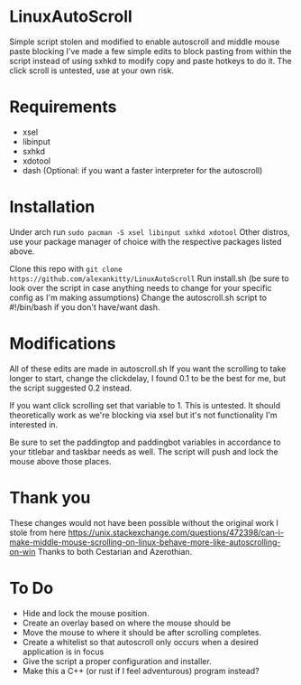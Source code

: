# LinuxAutoScroll
Simple script stolen and modified to enable autoscroll and middle mouse paste blocking
I've made a few simple edits to block pasting from within the script instead of using sxhkd to modify copy and paste hotkeys to do it.
The click scroll is untested, use at your own risk.

# Requirements
- xsel
- libinput
- sxhkd
- xdotool
- dash (Optional: if you want a faster interpreter for the autoscroll)

# Installation
Under arch run ```sudo pacman -S xsel libinput sxhkd xdotool```
Other distros, use your package manager of choice with the respective packages listed above.

Clone this repo with ```git clone https://github.com/alexankitty/LinuxAutoScroll```
Run install.sh (be sure to look over the script in case anything needs to change for your specific config as I'm making assumptions)
Change the autoscroll.sh script to #!/bin/bash if you don't have/want dash.

# Modifications
All of these edits are made in autoscroll.sh
If you want the scrolling to take longer to start, change the clickdelay, I found 0.1 to be the best for me, but the script suggested 0.2 instead.

If you want click scrolling set that variable to 1. This is untested. It should theoretically work as we're blocking via xsel but it's not functionality I'm interested in.

Be sure to set the paddingtop and paddingbot variables in accordance to your titlebar and taskbar needs as well. The script will push and lock the mouse above those places.

# Thank you
These changes would not have been possible without the original work I stole from here https://unix.stackexchange.com/questions/472398/can-i-make-middle-mouse-scrolling-on-linux-behave-more-like-autoscrolling-on-win
Thanks to both Cestarian and Azerothian.

# To Do
- Hide and lock the mouse position.
- Create an overlay based on where the mouse should be
- Move the mouse to where it should be after scrolling completes.
- Create a whitelist so that autoscroll only occurs when a desired application is in focus
- Give the script a proper configuration and installer.
- Make this a C++ (or rust if I feel adventurous) program instead?
